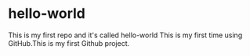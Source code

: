 # hello-world
This is my first repo and it's called hello-world
This is my first time using GitHub.This is my first Github project.
